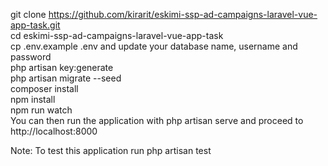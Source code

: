 git clone https://github.com/kirarit/eskimi-ssp-ad-campaigns-laravel-vue-app-task.git<br>
cd eskimi-ssp-ad-campaigns-laravel-vue-app-task<br>
cp .env.example .env and update your database name, username and password<br>
php artisan key:generate<br>
php artisan migrate --seed<br>
composer install<br>
npm install<br>
npm run watch<br>
You can then run the application with php artisan serve and proceed to http://localhost:8000

Note: To test this application run php artisan test
